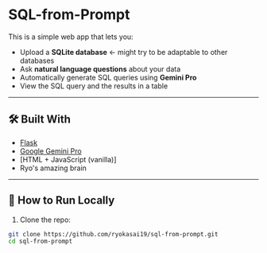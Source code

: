 # SQL-from-Prompt

This is a simple web app that lets you:

- Upload a **SQLite database** <- might try to be adaptable to other databases
- Ask **natural language questions** about your data
- Automatically generate SQL queries using **Gemini Pro**
- View the SQL query and the results in a table

---

## 🛠 Built With

- [Flask](https://flask.palletsprojects.com/)
- [Google Gemini Pro](https://ai.google.dev/)
- [HTML + JavaScript (vanilla)]
- Ryo's amazing brain

---

## 🚀 How to Run Locally

1. Clone the repo:

```bash
git clone https://github.com/ryokasai19/sql-from-prompt.git
cd sql-from-prompt
```
